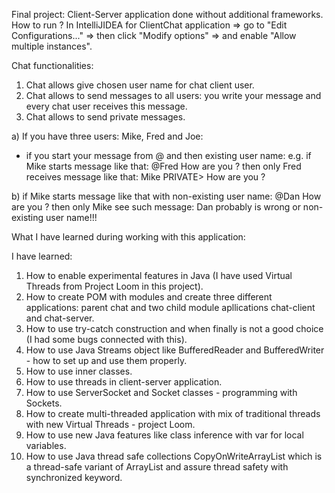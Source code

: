 Final project: Client-Server application done without additional frameworks.
How to run ?
In IntelliJIDEA for ClientChat application => go to "Edit Configurations..." => then click "Modify options" => and enable "Allow multiple instances".

Chat functionalities:
1. Chat allows give chosen user name for chat client user.
2. Chat allows to send messages to all users: you write your message and every chat user receives this message.
3. Chat allows to send private messages. 

a) If you have three users: Mike, Fred and Joe:
- if you start your message from @ and then existing user name:
e.g. if Mike starts message like that:		@Fred How are you ?
then only Fred receives message like that:
Mike PRIVATE> How are you ?

b) if Mike starts message like that with non-existing user name: @Dan How are you ?
then only Mike see such message:
Dan probably is wrong or non-existing user name!!!

What I have learned during working with this application:

I have learned:
1. How to enable experimental features in Java (I have used Virtual Threads from Project Loom in this project).
2. How to create POM with modules and create three different applications: parent chat and two child module apllications chat-client and chat-server.
3. How to use try-catch construction and when finally is not a good choice (I had some bugs connected with this).
4. How to use Java Streams object like BufferedReader and BufferedWriter - how to set up and use them properly.
5. How to use inner classes.
6. How to use threads in client-server application.
7. How to use ServerSocket and Socket classes - programming with Sockets.
8. How to create multi-threaded application with mix of traditional threads with new Virtual Threads - project Loom.
9. How to use new Java features like class inference with var for local variables.
10. How to use Java thread safe collections CopyOnWriteArrayList which is a thread-safe variant of ArrayList and assure thread safety with synchronized keyword.